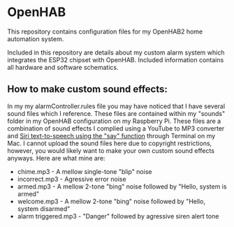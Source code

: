 # OpenHAB
This repository contains configuration files for my OpenHAB2 home automation system.

Included in this repository are details about my custom alarm system which integrates the ESP32 chipset with OpenHAB.  Included information contains all hardware and software schematics.  
  
  
  
## How to make custom sound effects:  
In my my alarmController.rules file you may have noticed that I have several sound files which I reference.  These files are contained within my "sounds" folder in my OpenHAB configuration on my Raspberry Pi.  These files are a combination of sound effects I complied using a YouTube to MP3 converter and [Siri text-to-speech using the "say" function](https://www.lifewire.com/mac-say-command-with-talking-terminal-2260772) through Terminal on my Mac.  I cannot upload the sound files here due to copyright restrictions, however, you would likely want to make your own custom sound effects anyways.  Here are what mine are:  
- chime.mp3 - A mellow single-tone "blip" noise  
- incorrect.mp3 - Agressive error noise  
- armed.mp3 - A mellow 2-tone "bing" noise followed by "Hello, system is armed"  
- welcome.mp3 - A mellow 2-tone "bing" noise followed by "Hello, system disarmed"  
- alarm triggered.mp3 - "Danger" followed by agressive siren alert tone  
